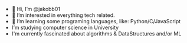 - 👋 Hi, I’m @jakobb01
- 👀 I’m interested in everything tech related.
- 🌱 I’m learning some programing languages, like: Python/C/JavaScript
- I’m studying computer science in University
- I'm currently fascinated about algorithms & DataStructures and/or ML


<!---
jakobb01/jakobb01 is a ✨ special ✨ repository because its `README.md` (this file) appears on your GitHub profile.
You can click the Preview link to take a look at your changes.
--->

